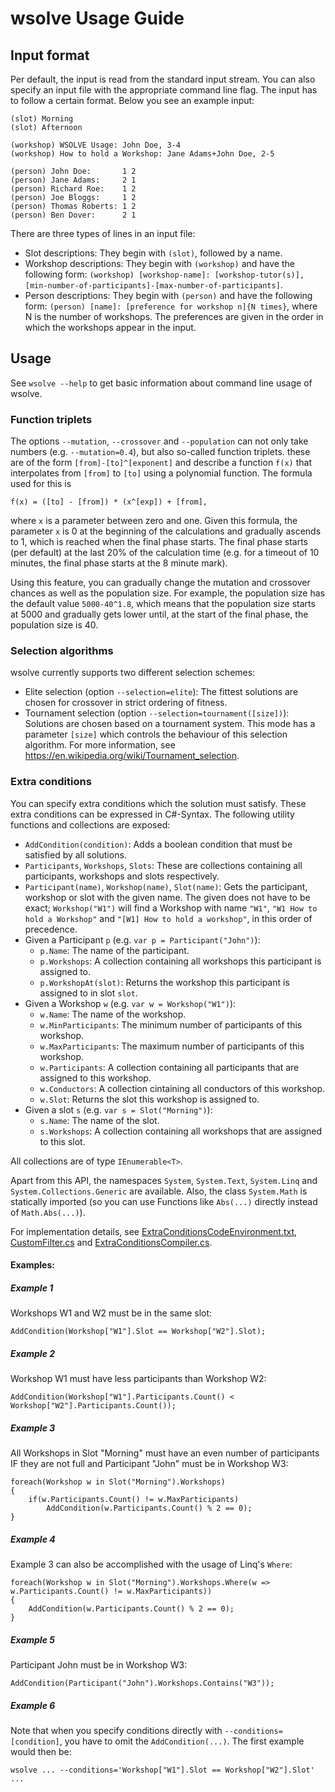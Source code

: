# wsolve Usage Guide

## Input format
Per default, the input is read from the standard input stream. You can also specify an input file with the appropriate command line flag. The input has to follow a certain format. Below you see an example input:

    (slot) Morning
    (slot) Afternoon
     
    (workshop) WSOLVE Usage: John Doe, 3-4
    (workshop) How to hold a Workshop: Jane Adams+John Doe, 2-5
     
    (person) John Doe:       1 2
    (person) Jane Adams:     2 1
    (person) Richard Roe:    1 2
    (person) Joe Bloggs:     1 2
    (person) Thomas Roberts: 1 2
    (person) Ben Dover:      2 1 

There are three types of lines in an input file:

- Slot descriptions: They begin with `(slot)`, followed by a name.
- Workshop descriptions: They begin with `(workshop)` and have the following form: `(workshop) [workshop-name]: [workshop-tutor(s)], [min-number-of-participants]-[max-number-of-participants]`.
- Person descriptions: They begin with `(person)` and have the following form: `(person) [name]: [preference for workshop n]{N times}`, where N is the number of workshops. The preferences are given in the order in which the workshops appear in the input.

## Usage
See `wsolve --help` to get basic information about command line usage of wsolve.

### Function triplets
The options `--mutation`, `--crossover` and `--population` can not only take numbers (e.g. `--mutation=0.4`), but also so-called function triplets. these are of the form `[from]-[to]^[exponent]` and describe a function `f(x)` that interpolates from `[from]` to `[to]` using a polynomial function. The formula used for this is

    f(x) = ([to] - [from]) * (x^[exp]) + [from],

where `x` is a parameter between zero and one. Given this formula, the parameter `x` is 0 at the beginning of the calculations and gradually ascends to 1, which is reached when the final phase starts. The final phase starts (per default) at the last 20% of the calculation time (e.g. for a timeout of 10 minutes, the final phase starts at the 8 minute mark).

Using this feature, you can gradually change the mutation and crossover chances as well as the population size. For example, the population size has the default value `5000-40^1.8`, which means that the population size starts at 5000 and gradually gets lower until, at the start of the final phase, the population size is 40.

### Selection algorithms
wsolve currently supports two different selection schemes:

- Elite selection (option `--selection=elite`): The fittest solutions are chosen for crossover in strict ordering of fitness.
- Tournament selection (option `--selection=tournament([size])`): Solutions are chosen based on a tournament system. This mode has a parameter `[size]` which controls the behaviour of this selection algorithm. For more information, see https://en.wikipedia.org/wiki/Tournament_selection.

### Extra conditions
You can specify extra conditions which the solution must satisfy. These extra conditions can be expressed in C#-Syntax. The following utility functions and collections are exposed:

- `AddCondition(condition)`: Adds a boolean condition that must be satisfied by all solutions.
- `Participants`, `Workshops`, `Slots`: These are collections containing all participants, workshops and slots respectively.
- `Participant(name)`, `Workshop(name)`, `Slot(name)`: Gets the participant, workshop or slot with the given name. The given does not have to be exact; `Workshop("W1")` will find a Workshop with name `"W1"`, `"W1 How to hold a Workshop"` and `"[W1] How to hold a workshop"`, in this order of precedence.
- Given a Participant `p` (e.g. `var p = Participant("John")`):
  - `p.Name`: The name of the participant.
  - `p.Workshops`: A collection containing all workshops this participant is assigned to.
  - `p.WorkshopAt(slot)`: Returns the workshop this participant is assigned to in slot `slot`.
- Given a Workshop `w` (e.g. `var w = Workshop("W1")`):
  - `w.Name`: The name of the workshop.
  - `w.MinParticipants`: The minimum number of participants of this workshop.
  - `w.MaxParticipants`: The maximum number of participants of this workshop.
  - `w.Participants`: A collection containing all participants that are assigned to this workshop.
  - `w.Conductors`: A collection cintaining all conductors of this workshop.
  - `w.Slot`: Returns the slot this workshop is assigned to.
- Given a slot `s` (e.g. `var s = Slot("Morning")`):
  - `s.Name`: The name of the slot.
  - `s.Workshops`: A collection containing all workshops that are assigned to this slot.

All collections are of type `IEnumerable<T>`.

Apart from this API, the namespaces `System`, `System.Text`, `System.Linq` and `System.Collections.Generic` are available. Also, the class `System.Math` is statically imported (so you can use Functions like `Abs(...)` directly instead of `Math.Abs(...)`).

For implementation details, see [ExtraConditionsCodeEnvironment.txt](wsolve/resources/ExtraConditionsCodeEnvironment.txt), [CustomFilter.cs](wsolve/CustomFilter.cs) and [ExtraConditionsCompiler.cs](wsolve/ExtraConditionsCompiler.cs).

#### Examples:

##### Example 1
Workshops W1 and W2 must be in the same slot:

    AddCondition(Workshop["W1"].Slot == Workshop["W2"].Slot);

##### Example 2
Workshop W1 must have less participants than Workshop W2:

    AddCondition(Workshop["W1"].Participants.Count() < Workshop["W2"].Participants.Count());

##### Example 3
All Workshops in Slot "Morning" must have an even number of participants IF they are not full and Participant "John" must be in Workshop W3:

    foreach(Workshop w in Slot("Morning").Workshops)
    {
        if(w.Participants.Count() != w.MaxParticipants)
            AddCondition(w.Participants.Count() % 2 == 0);
    }

##### Example 4
Example 3 can also be accomplished with the usage of Linq's `Where`:

    foreach(Workshop w in Slot("Morning").Workshops.Where(w => w.Participants.Count() != w.MaxParticipants))
    {
        AddCondition(w.Participants.Count() % 2 == 0);
    }

##### Example 5
Participant John must be in Workshop W3:

    AddCondition(Participant("John").Workshops.Contains("W3"));

##### Example 6
Note that when you specify conditions directly with `--conditions=[condition]`, you have to omit the `AddCondition(...)`. The first example would then be:

    wsolve ... --conditions='Workshop["W1"].Slot == Workshop["W2"].Slot' ...